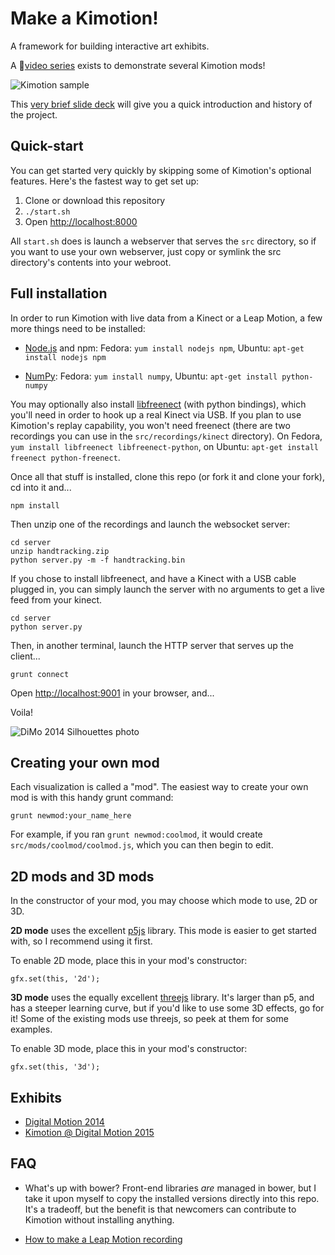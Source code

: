 Make a Kimotion!
================

A framework for building interactive art exhibits.

A :movie_camera:[video series][videos] exists to demonstrate several Kimotion
mods!

![Kimotion sample](src/images/readme_hero.png)

This [very brief slide deck][slides] will give you a quick introduction and
history of the project.

Quick-start
------------------------

You can get started very quickly by skipping some of Kimotion's optional
features.  Here's the fastest way to get set up:

 1. Clone or download this repository
 2. `./start.sh`
 3. Open [http://localhost:8000](http://localhost:8000)

All `start.sh` does is launch a webserver that serves the `src` directory, so
if you want to use your own webserver, just copy or symlink the src directory's
contents into your webroot.

Full installation
-----------------

In order to run Kimotion with live data from a Kinect or a Leap Motion, a few
more things need to be installed:

 - [Node.js][node] and npm: Fedora: `yum install nodejs npm`, Ubuntu: `apt-get
   install nodejs npm`

 - [NumPy][numpy]: Fedora: `yum install numpy`, Ubuntu: `apt-get install
   python-numpy`

You may optionally also install [libfreenect][freenect] (with python bindings),
which you'll need in order to hook up a real Kinect via USB.  If you plan to
use Kimotion's replay capability, you won't need freenect (there are two
recordings you can use in the `src/recordings/kinect` directory).  On Fedora,
`yum install libfreenect libfreenect-python`, on Ubuntu: `apt-get install
freenect python-freenect`.

Once all that stuff is installed, clone this repo (or fork it and clone your
fork), cd into it and...

    npm install

Then unzip one of the recordings and launch the websocket server:

    cd server
    unzip handtracking.zip
    python server.py -m -f handtracking.bin

If you chose to install libfreenect, and have a Kinect with a USB cable plugged
in, you can simply launch the server with no arguments to get a live feed from
your kinect.

    cd server
    python server.py

Then, in another terminal, launch the HTTP server that serves up the client...

    grunt connect

Open [http://localhost:9001](http://localhost:9001) in your browser, and...

Voila!

![DiMo 2014 Silhouettes photo](src/images/readme_img.png)

Creating your own mod
---------------------

Each visualization is called a "mod".  The easiest way to create your own mod
is with this handy grunt command:

    grunt newmod:your_name_here

For example, if you ran `grunt newmod:coolmod`, it would create
`src/mods/coolmod/coolmod.js`, which you can then begin to edit.

2D mods and 3D mods
-------------------

In the constructor of your mod, you may choose which mode to use, 2D or 3D.

**2D mode** uses the excellent [p5js][p5js] library.  This mode is easier to get
started with, so I recommend using it first.

To enable 2D mode, place this in your mod's constructor:

    gfx.set(this, '2d');

**3D mode** uses the equally excellent [threejs][threejs] library.  It's larger
than p5, and has a steeper learning curve, but if you'd like to use some 3D
effects, go for it!  Some of the existing mods use threejs, so peek at them for
some examples.

To enable 3D mode, place this in your mod's constructor:

    gfx.set(this, '3d');

Exhibits
--------

 - [Digital Motion 2014][dimo2014]
 - [Kimotion @ Digital Motion 2015][dimo2015]

FAQ
---

 - What's up with bower?  Front-end libraries *are* managed in bower, but I
   take it upon myself to copy the installed versions directly into this repo.
   It's a tradeoff, but the benefit is that newcomers can contribute to
   Kimotion without installing anything.

 - [How to make a Leap Motion recording][leap-rec]
 
[dimo2014]: http://palebluepixel.org/projects/dimo/
[dimo2015]: http://palebluepixel.org/2015/09/26/make-a-kimotion/
[server]: /server
[node]: https://nodejs.org/
[freenect]: http://openkinect.org/wiki/Getting_Started
[numpy]: http://www.numpy.org/
[slides]: http://kimotion.xyz/slides/hackathon
[threejs]: http://threejs.org/
[p5js]: http://p5js.org/
[videos]: https://vimeo.com/couchmode/album/3492711
[leap-rec]: http://leapmotion.github.io/leapjs-playback/recorder/
